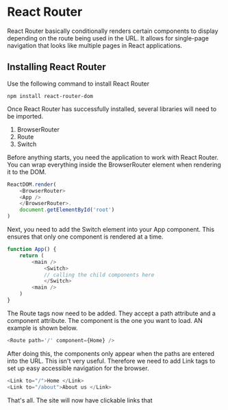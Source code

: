 # React Router

React Router basically conditionally renders certain components to display depending on the route being used in the URL. It allows for single-page navigation that looks like multiple pages in React applications.

## Installing React Router

Use the following command to install React Router

```console
npm install react-router-dom
```

Once React Router has successfully installed, several libraries will need to be imported.

1. BrowserRouter
2. Route
3. Switch

Before anything starts, you need the application to work with React Router. You can wrap everything inside the BrowserRouter element when rendering it to the DOM.

```javascript
ReactDOM.render(
    <BrowserRouter>
    <App />
    </BrowserRouter>.
    document.getElementById('root')
)
```

Next, you need to add the Switch element into your App component. This ensures that only one component is rendered at a time.

```javascript
function App() {
    return (
        <main />
            <Switch>
            // calling the child components here
            </Switch>
        <main />
    )
}
```

The Route tags now need to be added. They accept a path attribute and a component attribute. The component is the one you want to load. AN example is shown below.

```javascript
<Route path='/' component={Home} />
```

After doing this, the components only appear when the paths are entered into the URL. This isn't very useful. Therefore we need to add Link tags to set up easy accessible navigation for the browser.

```javascript
<Link to="/">Home </Link>
<Link to="/about">About us </Link>
```

That's all. The site will now have clickable links that 